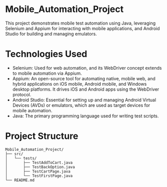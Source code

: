 # Mobile_Automation_Project
This project demonstrates mobile test automation using Java, leveraging Selenium and Appium for interacting with mobile applications, and Android Studio for building and managing emulators.
# Technologies Used
- Selenium: Used for web automation, and its WebDriver concept extends to mobile automation via Appium.
- Appium: An open-source tool for automating native, mobile web, and hybrid applications on iOS mobile, Android mobile, and Windows desktop platforms. It drives iOS and Android apps using the WebDriver protocol.
- Android Studio: Essential for setting up and managing Android Virtual Devices (AVDs) or emulators, which are used as target devices for mobile automation.
- Java: The primary programming language used for writing test scripts.
# Project Structure
```console
Mobile_Automation_Project/
├── src/
│   └── tests/
│       ├── TestAddToCart.java
│       ├── TestBackOption.java
│       ├── TestCartPage.java
│       └── TestFirstPage.java
└── README.md
```
